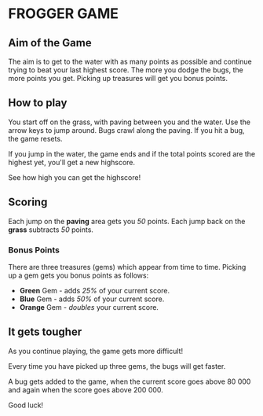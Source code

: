 # FROGGER GAME
## Aim of the Game
The aim is to get to the water with as many points as possible and continue trying to beat your last highest score.
The more you dodge the bugs, the more points you get.
Picking up treasures will get you bonus points.

## How to play
You start off on the grass, with paving between you and the water.
Use the arrow keys to jump around.
Bugs crawl along the paving. If you hit a bug, the game resets.

If you jump in the water, the game ends and if the total points scored are the highest yet, you'll get a new highscore.

See how high you can get the highscore!

## Scoring
Each jump on the __paving__ area gets you _50_ points.
Each jump back on the __grass__ subtracts _50_ points.

### Bonus Points
There are three treasures (gems) which appear from time to time.
Picking up a gem gets you bonus points as follows:
* __Green__ Gem - adds _25%_ of your current score.
* __Blue__ Gem - adds _50%_ of your current score.
* __Orange__ Gem - _doubles_ your current score.

## It gets tougher
As you continue playing, the game gets more difficult!

Every time you have picked up three gems, the bugs will get faster. 

A bug gets added to the game, when the current score goes above 80 000 and again when the score goes above 200 000.

Good luck!